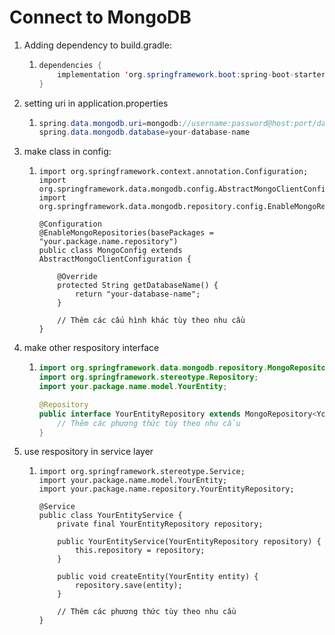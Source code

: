 # Connect to MongoDB

1. Adding dependency to build.gradle:

   1. ```java
      dependencies {
          implementation 'org.springframework.boot:spring-boot-starter-data-mongodb'
      }
      ```

2. setting uri in application.properties

   1. ```java
      spring.data.mongodb.uri=mongodb://username:password@host:port/database
      spring.data.mongodb.database=your-database-name
      ```

3. make class in config:

   1. ```
      import org.springframework.context.annotation.Configuration;
      import org.springframework.data.mongodb.config.AbstractMongoClientConfiguration;
      import org.springframework.data.mongodb.repository.config.EnableMongoRepositories;
      
      @Configuration
      @EnableMongoRepositories(basePackages = "your.package.name.repository")
      public class MongoConfig extends AbstractMongoClientConfiguration {
      
          @Override
          protected String getDatabaseName() {
              return "your-database-name";
          }
      
          // Thêm các cấu hình khác tùy theo nhu cầu
      }
      ```

4. make other respository interface 

   1. ```java
      import org.springframework.data.mongodb.repository.MongoRepository;
      import org.springframework.stereotype.Repository;
      import your.package.name.model.YourEntity;
      
      @Repository
      public interface YourEntityRepository extends MongoRepository<YourEntity, String> {
          // Thêm các phương thức tùy theo nhu cầu
      }
      ```

5. use respository in service layer

   1. ```
      import org.springframework.stereotype.Service;
      import your.package.name.model.YourEntity;
      import your.package.name.repository.YourEntityRepository;
      
      @Service
      public class YourEntityService {
          private final YourEntityRepository repository;
      
          public YourEntityService(YourEntityRepository repository) {
              this.repository = repository;
          }
      
          public void createEntity(YourEntity entity) {
              repository.save(entity);
          }
      
          // Thêm các phương thức tùy theo nhu cầu
      }
      ```